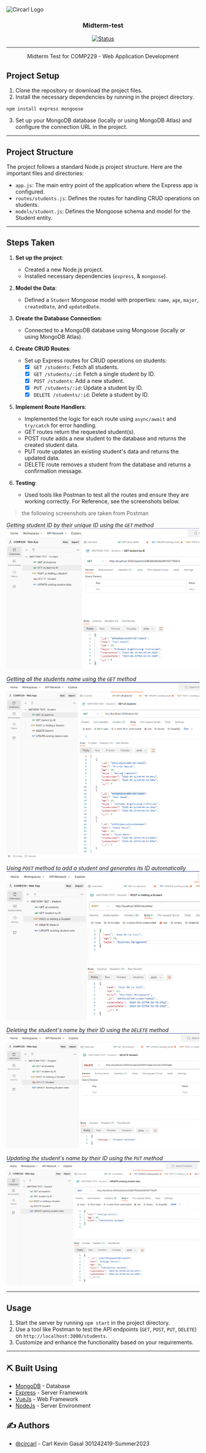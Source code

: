 
![Circarl Logo](https://i.imgur.com/0RSzC9j.png)

<h3 align="center">Midterm-test</h3>

<div align="center">

[![Status](https://img.shields.io/badge/status-active-success.svg)]()

</div>

---

<p align="center"> Midterm Test for COMP229 - Web Application Development
    <br> 
</p>



## Project Setup

1. Clone the repository or download the project files.
2. Install the necessary dependencies by running in the project directory.
 ```
 npm install express mongoose
``` 
3. Set up your MongoDB database (locally or using MongoDB Atlas) and configure the connection URL in the project.

---

## Project Structure

The project follows a standard Node.js project structure. Here are the important files and directories:

- `app.js`: The main entry point of the application where the Express app is configured.
- `routes/students.js`: Defines the routes for handling CRUD operations on students.
- `models/student.js`: Defines the Mongoose schema and model for the Student entity.

---
## Steps Taken

1. **Set up the project**:
   - Created a new Node.js project.
   - Installed necessary dependencies (`express`, & `mongoose`).

2. **Model the Data**:
   - Defined a `Student` Mongoose model with properties: `name`, `age`, `major`, `createdDate`, and `updatedDate`.

3. **Create the Database Connection**:
   - Connected to a MongoDB database using Mongoose (locally or using MongoDB Atlas).

4. **Create CRUD Routes**:
   - Set up Express routes for CRUD operations on students:
     - [x] `GET /students`: Fetch all students.
     - [x] `GET /students/:id`: Fetch a single student by ID.
     - [x] `POST /students`: Add a new student.
     - [x] `PUT /students/:id`: Update a student by ID.
     - [x] `DELETE /students/:id`: Delete a student by ID.

5. **Implement Route Handlers**:
   - Implemented the logic for each route using `async/await` and `try/catch` for error handling.
   - GET routes return the requested student(s).
   - POST route adds a new student to the database and returns the created student data.
   - PUT route updates an existing student's data and returns the updated data.
   - DELETE route removes a student from the database and returns a confirmation message.

6. **Testing**:
   - Used tools like Postman to test all the routes and ensure they are working correctly. For Reference, see the screenshots below.

> the following screenshots are taken from Postman

*Getting student ID by their unique ID using the `GET` method*
![Circarl Logo](https://github.com/Circarl/Midterm-Test-COMP229/blob/main/Screenshots/Screenshot%202023-06-23%20003351.png?raw=true)

*Getting all the students name using the `GET` method*
![Circarl Logo](https://github.com/Circarl/Midterm-Test-COMP229/blob/main/Screenshots/Screenshot%202023-06-23%20003439.png?raw=true)

*Using `POST` method to add a student and generates its ID automatically*
![Circarl Logo](https://github.com/Circarl/Midterm-Test-COMP229/blob/main/Screenshots/Screenshot%202023-06-23%20003645.png?raw=true)

*Deleting the student's name by their ID using the `DELETE` method*
![Circarl Logo](https://github.com/Circarl/Midterm-Test-COMP229/blob/main/Screenshots/Screenshot%202023-06-23%20003724.png?raw=true)

*Updating the student's name by their ID using the `PUT` method*
![Circarl Logo](https://github.com/Circarl/Midterm-Test-COMP229/blob/main/Screenshots/Screenshot%202023-06-23%20003919.png?raw=true)

---
## Usage

1. Start the server by running `npm start` in the project directory.
2. Use a tool like Postman to test the API endpoints (`GET`, `POST`, `PUT`, `DELETE`) on `http://localhost:3000/students`.
3. Customize and enhance the functionality based on your requirements.
---

## ⛏️ Built Using <a name = "built_using"></a>

- [MongoDB](https://www.mongodb.com/) - Database
- [Express](https://expressjs.com/) - Server Framework
- [VueJs](https://vuejs.org/) - Web Framework
- [NodeJs](https://nodejs.org/en/) - Server Environment

## ✍️ Authors <a name = "authors"></a>

- [@circarl](https://github.com/Circarl) - Carl Kevin Gasal 301242419-Summer2023

